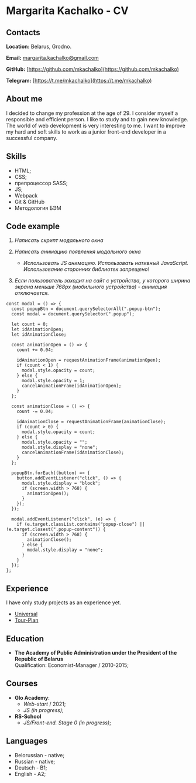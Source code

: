 # Margarita Kachalko - CV

## Contacts

**Location:** Belarus, Grodno.

**Email:** margarita.kachalko@gmail.com

**GitHub:** [https://github.com/mkachalko](https://github.com/mkachalko)

**Telegram:** [https://t.me/mkachalko](https://t.me/mkachalko)

## About me

I decided to change my profession at the age of 29. I consider myself a responsible and efficient person. I like to study and to gain new knowledge. The world of web development is very interesting to me. I want to improve my hard and soft skills to work as a junior front-end developer in a successful company.

## Skills

- HTML;
- CSS;
- препроцессор SASS;
- JS;
- Webpack
- Git & GitHub
- Методология БЭМ

## Code example

1. *Написать скрипт модального окна*

2. *Написать анимацию появления модального окна*

   - *Использовать JS анимацию. Использовать нативный JavaScript. Использование сторонних библиотек запрещено!*

3. *Если пользователь заходит на сайт с устройства, у которого ширина экрана меньше 768px (мобильного устройства) - анимация отключается.*
``` 
const modal = () => {
  const popupBtn = document.querySelectorAll(".popup-btn");
  const modal = document.querySelector(".popup");

  let count = 0;
  let idAnimationOpen;
  let idAnimationClose;

  const animationOpen = () => {
    count += 0.04;

    idAnimationOpen = requestAnimationFrame(animationOpen);
    if (count < 1) {
      modal.style.opacity = count;
    } else {
      modal.style.opacity = 1;
      cancelAnimationFrame(idAnimationOpen);
    }
  };

  const animationClose = () => {
    count -= 0.04;

    idAnimationClose = requestAnimationFrame(animationClose);
    if (count > 0) {
      modal.style.opacity = count;
    } else {
      modal.style.opacity = "";
      modal.style.display = "none";
      cancelAnimationFrame(idAnimationClose);
    }
  };

  popupBtn.forEach((button) => {
    button.addEventListener("click", () => {
      modal.style.display = "block";
      if (screen.width > 768) {
        animationOpen();
      }
    });
  });

  modal.addEventListener("click", (e) => {
    if (e.target.classList.contains("popup-close") || !e.target.closest(".popup-content")) {
      if (screen.width > 768) {
        animationClose();
      } else {
        modal.style.display = "none";
      }
    }
  });
};
```
## Experience

I have only study projects as an experience yet.

- [Universal](https://mkachalko.github.io/Universal)
- [Tour-Plan](https://mkachalko.github.io/tour-plan/)

## Education

- **The Academy of Public Administration under the President of the Republic of Belarus**  
  Qualification: Economist-Manager / 2010-2015;

## Courses

- **Glo Academy**:
  - *Web-start* / 2021;
  - *JS (in progress)*;
- **RS-School**
  - *JS/Front-end. Stage 0 (in progress)*;

## Languages
- Belorussian - native;
- Russian - native;
- Deutsch - B1;
- English - A2;
